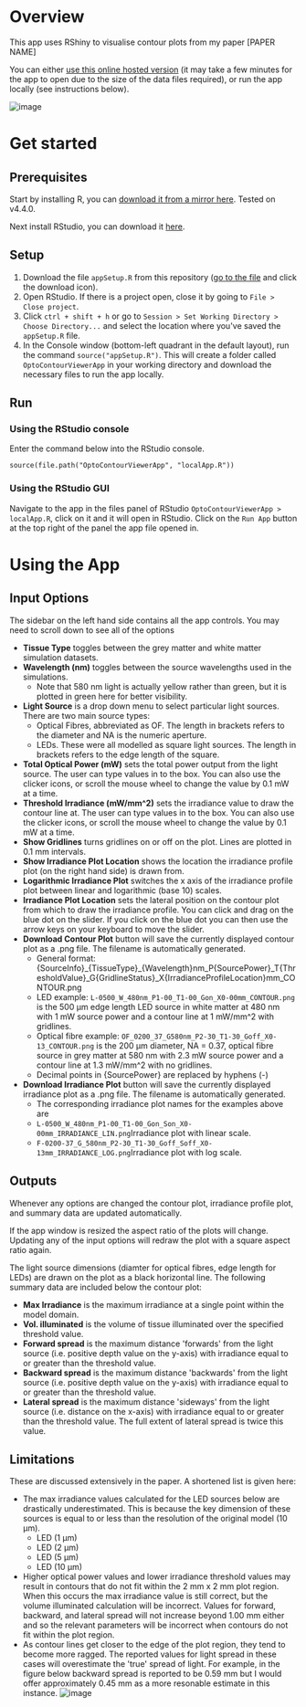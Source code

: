 # Overview
This app uses RShiny to visualise contour plots from my paper [PAPER NAME]

You can either [use this online hosted version](https://brainstimulation.github.io/optical-irradiance-contour-webapp/) (it may take a few minutes for the app to open due to the size of the data files required), or run the app locally (see instructions below).

![image](https://github.com/qboesley/optical-irradiance-contour-viewer/assets/127060519/8d4ff816-b115-4046-ae3e-b83f5083fe01)

# Get started

## Prerequisites
Start by installing R, you can [download it from a mirror here](https://cran.r-project.org/mirrors.html). Tested on v4.4.0.

Next install RStudio, you can download it [here](https://posit.co/downloads/).

## Setup

1. Download the file `appSetup.R` from this repository ([go to the file](https://github.com/qboesley/optical-irradiance-contour-viewer/blob/main/appSetup.r) and click the download icon).
1. Open RStudio. If there is a project open, close it by going to `File > Close project`.
1. Click `ctrl + shift + h` or go to `Session > Set Working Directory > Choose Directory...` and select the location where you've saved the `appSetup.R` file.
1. In the Console window (bottom-left quadrant in the default layout), run the command `source("appSetup.R")`. This will create a folder called `OptoContourViewerApp` in your working directory and download the necessary files to run the app locally.

## Run

### Using the RStudio console
Enter the command below into the RStudio console.
```
source(file.path("OptoContourViewerApp", "localApp.R"))
```

### Using the RStudio GUI
Navigate to the app in the files panel of RStudio `OptoContourViewerApp > localApp.R`, click on it and it will open in RStudio. Click on the `Run App` button at the top right of the panel the app file opened in.

# Using the App
## Input Options
The sidebar on the left hand side contains all the app controls. You may need to scroll down to see all of the options
- **Tissue Type** toggles between the grey matter and white matter simulation datasets.
- **Wavelength (nm)** toggles between the source wavelengths used in the simulations.
  - Note that 580 nm light is actually yellow rather than green, but it is plotted in green here for better visibility.
- **Light Source** is a drop down menu to select particular light sources. There are two main source types:
  - Optical Fibres, abbreviated as OF. The length in brackets refers to the diameter and NA is the numeric aperture.
  - LEDs. These were all modelled as square light sources. The length in brackets refers to the edge length of the square.
- **Total Optical Power (mW)** sets the total power output from the light source. The user can type values in to the box. You can also use the clicker icons, or scroll the mouse wheel to change the value by 0.1 mW at a time.
- **Threshold Irradiance (mW/mm^2)** sets the irradiance value to draw the contour line at. The user can type values in to the box. You can also use the clicker icons, or scroll the mouse wheel to change the value by 0.1 mW at a time.
- **Show Gridlines** turns gridlines on or off on the plot. Lines are plotted in 0.1 mm intervals.
- **Show Irradiance Plot Location** shows the location the irradiance profile plot (on the right hand side) is drawn from.
- **Logarithmic Irradiance Plot** switches the x axis of the irradiance profile plot between linear and logarithmic (base 10) scales.
- **Irradiance Plot Location** sets the lateral position on the contour plot from which to draw the irradiance profile. You can click and drag on the blue dot on the slider. If you click on the blue dot you can then use the arrow keys on your keyboard to move the slider.
- **Download Contour Plot** button will save the currently displayed contour plot as a .png file. The filename is automatically generated.
  - General format: {SourceInfo}\_{TissueType}_{Wavelength}nm_P{SourcePower}_T{ThresholdValue}_G{GridlineStatus}_X{IrradianceProfileLocation}mm_CONTOUR.png
  - LED example: `L-0500_W_480nm_P1-00_T1-00_Gon_X0-00mm_CONTOUR.png` is the 500 µm edge length LED source in white matter at 480 nm with 1 mW source power and a contour line at 1 mW/mm^2 with gridlines.
  - Optical fibre example: `OF_0200_37_G580nm_P2-30_T1-30_Goff_X0-13_CONTOUR.png` is the 200 µm diameter, NA = 0.37, optical fibre source in grey matter at 580 nm with 2.3 mW source power and a contour line at 1.3 mW/mm^2 with no gridlines.
  - Decimal points in {SourcePower} are replaced by hyphens (-)
- **Download Irradiance Plot** button will save the currently displayed irradiance plot as a .png file. The filename is automatically generated.
  - The corresponding irradiance plot names for the examples above are
  - `L-0500_W_480nm_P1-00_T1-00_Gon_Son_X0-00mm_IRRADIANCE_LIN.png`Irradiance plot with linear scale.
  - `F-0200-37_G_580nm_P2-30_T1-30_Goff_Soff_X0-13mm_IRRADIANCE_LOG.png`Irradiance plot with log scale.
 
## Outputs
Whenever any options are changed the contour plot, irradiance profile plot, and summary data are updated automatically.

If the app window is resized the aspect ratio of the plots will change. Updating any of the input options will redraw the plot with a square aspect ratio again.

The light source dimensions (diamter for optical fibres, edge length for LEDs) are drawn on the plot as a black horizontal line. 
The following summary data are included below the contour plot:
- **Max Irradiance** is the maximum irradiance at a single point within the model domain.
- **Vol. illuminated** is the volume of tissue illuminated over the specified threshold value.
- **Forward spread** is the maximum distance 'forwards' from the light source (i.e. positive depth value on the y-axis) with irradiance equal to or greater than the threshold value.
- **Backward spread** is the maximum distance 'backwards' from the light source (i.e. positive depth value on the y-axis) with irradiance equal to or greater than the threshold value.
- **Lateral spread** is the maximum distance 'sideways' from the light source (i.e. distance on the x-axis) with irradiance equal to or greater than the threshold value. The full extent of lateral spread is twice this value.

## Limitations
These are discussed extensively in the paper. A shortened list is given here:
- The max irradiance values calculated for the LED sources below are drastically underestimated. This is because the key dimension of these sources is equal to or less than the resolution of the original model (10 µm).
  - LED (1 µm)
  - LED (2 µm)
  - LED (5 µm)
  - LED (10 µm)
- Higher optical power values and lower irradiance threshold values may result in contours that do not fit within the 2&nbsp;mm&nbsp;x&nbsp;2&nbsp;mm plot region. When this occurs the max irradiance value is still correct, but the volume illuminated calculation will be incorrect. Values for forward, backward, and lateral spread will not increase beyond 1.00 mm either and so the relevant parameters will be incorrect when contours do not fit within the plot region.
- As contour lines get closer to the edge of the plot region, they tend to become more ragged. The reported values for light spread in these cases will overestimate the 'true' spread of light. For example, in the figure below backward spread is reported to be 0.59&nbsp;mm but I would offer approximately 0.45&nbsp;mm as a more resonable estimate in this instance.
![image](https://github.com/qboesley/optical-irradiance-contour-viewer/assets/127060519/39586fec-6e25-4571-98dd-5d00a08c708a)




